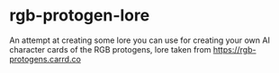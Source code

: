 # rgb-protogen-lore
An attempt at creating some lore you can use for creating your own AI character cards of the RGB protogens, lore taken from https://rgb-protogens.carrd.co
